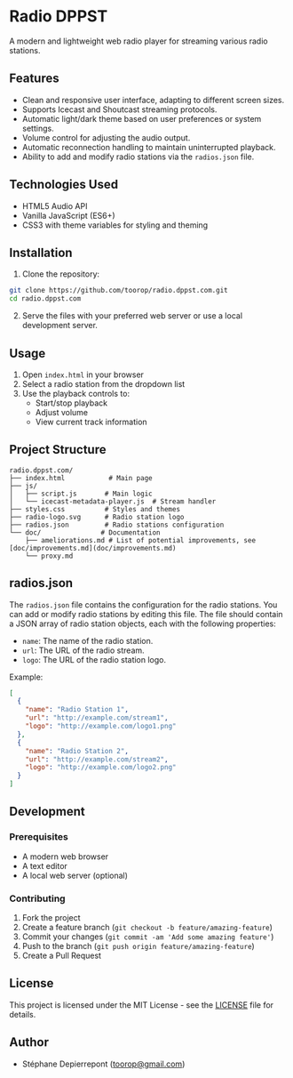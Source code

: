 # Radio DPPST

A modern and lightweight web radio player for streaming various radio stations.

## Features

- Clean and responsive user interface, adapting to different screen sizes.
- Supports Icecast and Shoutcast streaming protocols.
- Automatic light/dark theme based on user preferences or system settings.
- Volume control for adjusting the audio output.
- Automatic reconnection handling to maintain uninterrupted playback.
- Ability to add and modify radio stations via the `radios.json` file.

## Technologies Used

- HTML5 Audio API
- Vanilla JavaScript (ES6+)
- CSS3 with theme variables for styling and theming

## Installation

1. Clone the repository:
```bash
git clone https://github.com/toorop/radio.dppst.com.git
cd radio.dppst.com
```

2. Serve the files with your preferred web server or use a local development server.

## Usage

1. Open `index.html` in your browser
2. Select a radio station from the dropdown list
3. Use the playback controls to:
   - Start/stop playback
   - Adjust volume
   - View current track information

## Project Structure

```
radio.dppst.com/
├── index.html           # Main page
├── js/
│   ├── script.js       # Main logic
│   └── icecast-metadata-player.js  # Stream handler
├── styles.css          # Styles and themes
├── radio-logo.svg      # Radio station logo
├── radios.json         # Radio stations configuration
└── doc/               # Documentation
    ├── ameliorations.md # List of potential improvements, see [doc/improvements.md](doc/improvements.md)
    └── proxy.md
```

## radios.json

The `radios.json` file contains the configuration for the radio stations. You can add or modify radio stations by editing this file. The file should contain a JSON array of radio station objects, each with the following properties:

- `name`: The name of the radio station.
- `url`: The URL of the radio stream.
- `logo`: The URL of the radio station logo.

Example:

```json
[
  {
    "name": "Radio Station 1",
    "url": "http://example.com/stream1",
    "logo": "http://example.com/logo1.png"
  },
  {
    "name": "Radio Station 2",
    "url": "http://example.com/stream2",
    "logo": "http://example.com/logo2.png"
  }
]
```

## Development

### Prerequisites

- A modern web browser
- A text editor
- A local web server (optional)

### Contributing

1. Fork the project
2. Create a feature branch (`git checkout -b feature/amazing-feature`)
3. Commit your changes (`git commit -am 'Add some amazing feature'`)
4. Push to the branch (`git push origin feature/amazing-feature`)
5. Create a Pull Request

## License

This project is licensed under the MIT License - see the [LICENSE](LICENSE) file for details.

## Author

- Stéphane Depierrepont (toorop@gmail.com)

